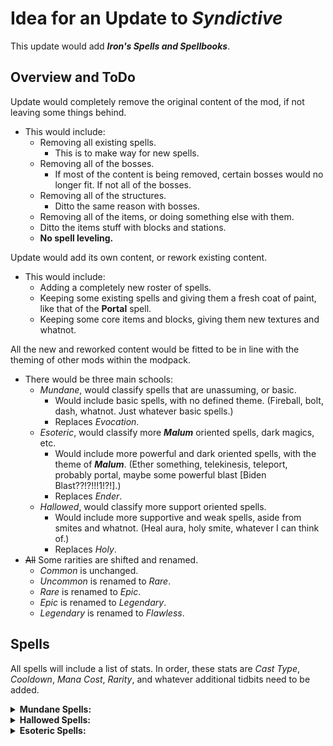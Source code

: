 # Idea for an Update to *Syndictive*
This update would add ***Iron's Spells and Spellbooks***.

## Overview and ToDo
Update would completely remove the original content of the mod, if not leaving some things behind.
- This would include:
  - Removing all existing spells.
    - This is to make way for new spells.
  - Removing all of the bosses.
    - If most of the content is being removed, certain bosses would no longer fit. If not all of the bosses.
  - Removing all of the structures.
    - Ditto the same reason with bosses.
  - Removing all of the items, or doing something else with them.
  - Ditto the items stuff with blocks and stations.
  - **No spell leveling.**

Update would add its own content, or rework existing content.
- This would include:
  - Adding a completely new roster of spells.
  - Keeping some existing spells and giving them a fresh coat of paint, like that of the **Portal** spell.
  - Keeping some core items and blocks, giving them new textures and whatnot.

All the new and reworked content would be fitted to be in line with the theming of other mods within the modpack.
- There would be three main schools:
  - *Mundane*, would classify spells that are unassuming, or basic.
    - Would include basic spells, with no defined theme. (Fireball, bolt, dash, whatnot. Just whatever basic spells.)
    - Replaces *Evocation*.
  - *Esoteric*, would classify more ***Malum*** oriented spells, dark magics, etc.
    - Would include more powerful and dark oriented spells, with the theme of ***Malum***. (Ether something, telekinesis, teleport, probably portal, maybe some powerful blast [Biden Blast??!?!!!1!?!].)
    - Replaces *Ender*.
  - *Hallowed*, would classify more support oriented spells.
    - Would include more supportive and weak spells, aside from smites and whatnot. (Heal aura, holy smite, whatever I can think of.)
    - Replaces *Holy*.
- ~~All~~ Some rarities are shifted and renamed.
  - *Common* is unchanged.
  - *Uncommon* is renamed to *Rare*.
  - *Rare* is renamed to *Epic*.
  - *Epic* is renamed to *Legendary*.
  - *Legendary* is renamed to *Flawless*.

## Spells
All spells will include a list of stats. In order, these stats are *Cast Type*, *Cooldown*, *Mana Cost*, *Rarity*, and whatever additional tidbits need to be added.

<details><summary><b>Mundane Spells:</b></summary>

1. Spark Bolt
    - Stats:
      - instant cast
      - 1.5sec cooldown
      - 15 mana cost
      - common
    - Info:
      - Casts a fast projectile that does 3DMG and 1M-DMG on collision with entity.
      - Is affected by *Guiding*.
      - Has a lifespan of 5 seconds.
    - *A basic bolt that is known among all spellcasters.*
2. Snap
    - Stats:
      - instant cast
      - 5sec cooldown
      - 30 mana cost
      - rare
    - Info:
      - Casts a hitscan shot that does no damage.
      - Has a 30 block range.
      - Inflicts the target with *Guiding* and *Glowing* for 10sec.
    - *An odd spell that does nothing on its own, but makes whatever you snap at a prime target.*

</details>
<details><summary><b>Hallowed Spells:</b></summary>

1. Aura of Light
    - Stats:
      - continuous cast
      - 15sec cooldown
      - 50 mana cost
      - rare
      - can last 7sec
    - Info:
      - Effects a 5×5×4 area around the player.
      - Provides *Instant Health I* to all entities within the area every second. Also effects the player.
      - Drastically reduces the speed of the player while being cast.
    - *A spell used by those who wish to support themselves and others, charming.*
2. Absolution
    - Stats:
      - long cast
      - 1min cooldown
      - 100 mana cost
      - epic
      - 5sec cast time
    - Info:
      - Creates a 2x2 wide beam that lingers for 2sec.
      - Deals 3DMG and 2M-DMG every 0.25sec to anything within the beam.
      - Beam has a range of 50 blocks.
    - *"I absolve you of your sins."*

</details>
<details><summary><b>Esoteric Spells:</b></summary>

1. Aura of Blight
    - Stats:
      - continuous cast
      - 15sec cooldown
      - 50 mana cost
      - rare
      - can last 7sec
    - Info:
      - Effects a 5×5×4 area around the player.
      - Afflicts *Instant Damage I* and *Blindness* to all entities within the area every second. Does not effect the player.
      - Drastically reduces the speed of the player while being cast.
    - *A corrupted form of a supportive spell, twisted to afflict those with harm.*
2. Ether Spark
    - Stats:
      - instant cast
      - 1.5sec cooldown
      - 25 mana cost
      - rare
    - Info:
      - Casts a projectile that does 4M-DMG and ignites targets.
      - Leaves a wake of ether flame particles.
      - Pierces targets.
      - Can bounce 5 times, loses half of its speed every bounce.
      - Has a lifespan of 10 seconds.

</details>
